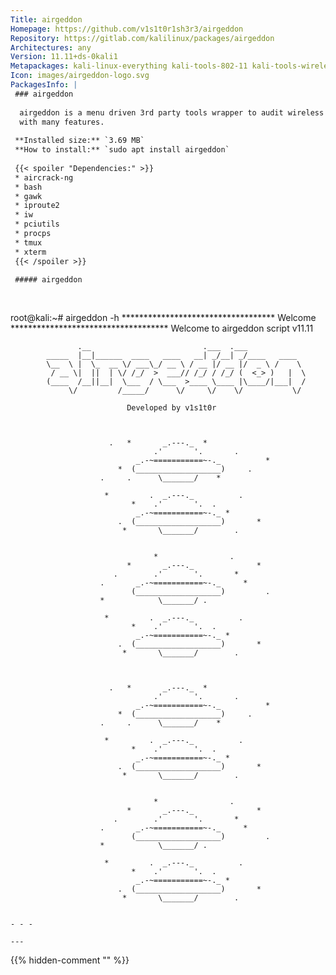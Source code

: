 ```yaml
---
Title: airgeddon
Homepage: https://github.com/v1s1t0r1sh3r3/airgeddon
Repository: https://gitlab.com/kalilinux/packages/airgeddon
Architectures: any
Version: 11.11+ds-0kali1
Metapackages: kali-linux-everything kali-tools-802-11 kali-tools-wireless 
Icon: images/airgeddon-logo.svg
PackagesInfo: |
 ### airgeddon
 
  airgeddon is a menu driven 3rd party tools wrapper to audit wireless networks
  with many features.
 
 **Installed size:** `3.69 MB`  
 **How to install:** `sudo apt install airgeddon`  
 
 {{< spoiler "Dependencies:" >}}
 * aircrack-ng
 * bash 
 * gawk
 * iproute2
 * iw
 * pciutils
 * procps
 * tmux
 * xterm
 {{< /spoiler >}}
 
 ##### airgeddon
 
 
 ```
 root@kali:~# airgeddon -h
 *********************************** Welcome ************************************ 
 Welcome to airgeddon script v11.11 
 
                   .__                         .___  .___
            _____  |__|______  ____   ____   __| _/__| _/____   ____
            \__  \ |  \_  __ \/ ___\_/ __ \ / __ |/ __ |/  _ \ /    \
             / __ \|  ||  | \/ /_/  >  ___// /_/ / /_/ (  <_> )   |  \
            (____  /__||__|  \___  / \___  >____ \____ |\____/|___|  /
                 \/         /_____/      \/     \/    \/           \/
 
                              Developed by v1s1t0r 
 
 
                                                              
                          .   *       _.---._  *              
                                    .'       '.       .       
                                _.-~===========~-._          *
                            *  (___________________)     .    
                        .     .      \_______/    *           
 
                         *         .  _.---._          .      
                               *    .'       '.  .            
                                _.-~===========~-._ *         
                            .  (___________________)       *  
                             *       \_______/        .       
                                                              
 
                                    *                .        
                              *       _.---._              *  
                           .        .'       '.       *       
                        .       _.-~===========~-._     *     
                               (___________________)         .
                        *            \_______/ .              
 
                         *         .  _.---._          .      
                               *    .'       '.  .            
                                _.-~===========~-._ *         
                            .  (___________________)       *  
                             *       \_______/        .       
                                                              
 
                                                              
                          .   *       _.---._  *              
                                    .'       '.       .       
                                _.-~===========~-._          *
                            *  (___________________)     .    
                        .     .      \_______/    *           
 
                         *         .  _.---._          .      
                               *    .'       '.  .            
                                _.-~===========~-._ *         
                            .  (___________________)       *  
                             *       \_______/        .       
                                                              
 
                                    *                .        
                              *       _.---._              *  
                           .        .'       '.       *       
                        .       _.-~===========~-._     *     
                               (___________________)         .
                        *            \_______/ .              
 
                         *         .  _.---._          .      
                               *    .'       '.  .            
                                _.-~===========~-._ *         
                            .  (___________________)       *  
                             *       \_______/        .       
                                                              
 ```
 
 - - -
 
---
```

{{% hidden-comment "<!--Do not edit anything above this line-->" %}}
